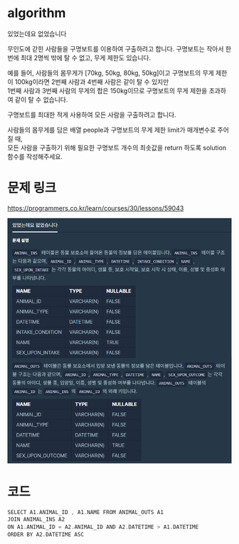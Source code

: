 ﻿# algorithm 
있었는데요 없었습니다


무인도에 갇힌 사람들을 구명보트를 이용하여 구출하려고 합니다. 구명보트는 작아서 한 번에 최대 2명씩 밖에 탈 수 없고, 무게 제한도 있습니다.  

예를 들어, 사람들의 몸무게가 [70kg, 50kg, 80kg, 50kg]이고 구명보트의 무게 제한이 100kg이라면 2번째 사람과 4번째 사람은 같이 탈 수 있지만   
1번째 사람과 3번째 사람의 무게의 합은 150kg이므로 구명보트의 무게 제한을 초과하여 같이 탈 수 없습니다.  

구명보트를 최대한 적게 사용하여 모든 사람을 구출하려고 합니다.  

사람들의 몸무게를 담은 배열 people과 구명보트의 무게 제한 limit가 매개변수로 주어질 때,  
 모든 사람을 구출하기 위해 필요한 구명보트 개수의 최솟값을 return 하도록 solution 함수를 작성해주세요.  


# 문제 링크  
https://programmers.co.kr/learn/courses/30/lessons/59043

![title](https://github.com/jungmin3834/algorithm/blob/master/image/59043.png)
  
# 코드

```cpp
SELECT A1.ANIMAL_ID , A1.NAME FROM ANIMAL_OUTS A1 
JOIN ANIMAL_INS A2 
ON A1.ANIMAL_ID = A2.ANIMAL_ID AND A2.DATETIME > A1.DATETIME
ORDER BY A2.DATETIME ASC

```
